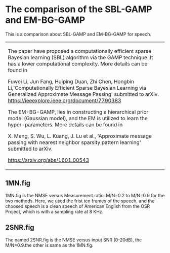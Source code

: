 
# The comparison of  the SBL-GAMP and EM-BG-GAMP 

This is a comparison about SBL-GAMP and EM-BG-GAMP for speech.

<table style="border-collapse: collapse">
<tr>
<td>
<p>
The paper have proposed a computationally efficient sparse Bayesian learning (SBL) algorithm via the GAMP technique.
It has a lower computational complexity. More details can be found in
  
Fuwei Li, Jun Fang, Huiping Duan, Zhi Chen, Hongbin Li,'Computationally Efficient Sparse Bayesian Learning via
Generalized Approximate Message Passing' submitted to arXiv.  
https://ieeexplore.ieee.org/document/7790383
 
The EM-BG-GAMP, lies in constructing a hierarchical prior model (Gaussian model), and the EM is utilized to learn the hyper-parameters.
More details can be found in
 
X. Meng, S. Wu, L. Kuang, J. Lu et al., 'Approximate message passing with nearest neighbor sparsity pattern learning' submitted to arXiv.

https://arxiv.org/abs/1601.00543  
</p>
</td>
</tr>
</table>

## 1MN.fig

1MN.fig is the NMSE versus Measurement ratio: M/N=0.2 to M/N=0.9 for the two methods. 
Here, we used the frist ten frames of the speech, and the choosed speech is a clean speech of American English from the OSR Project, which is with a sampling rate at 8 KHz.
## 2SNR.fig 

The named 2SNR.fig is the NMSE versus input SNR (0-20dB), the M/N=0.9.the other is same as the 1MN.fig.
